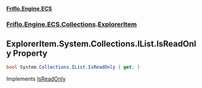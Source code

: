 #### [Friflo.Engine.ECS](index.md#'index')
### [Friflo.Engine.ECS.Collections](Friflo.Engine.ECS.Collections.md#'Friflo.Engine.ECS.Collections').[ExplorerItem](ExplorerItem.md#'Friflo.Engine.ECS.Collections.ExplorerItem')

## ExplorerItem.System.Collections.IList.IsReadOnly Property

```csharp
bool System.Collections.IList.IsReadOnly { get; }
```

Implements [IsReadOnly](https://docs.microsoft.com/en-us/dotnet/api/System.Collections.IList.IsReadOnly#'System.Collections.IList.IsReadOnly')